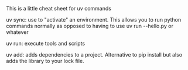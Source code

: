 This is a little cheat sheet for uv commands

uv sync: use to "activate" an environment. This allows you to run python commands normally as opposed to having to use uv run --hello.py or whatever

uv run: execute tools and scripts

uv add: adds dependencies to a project. Alternative to pip install but also adds the library to your lock file.

